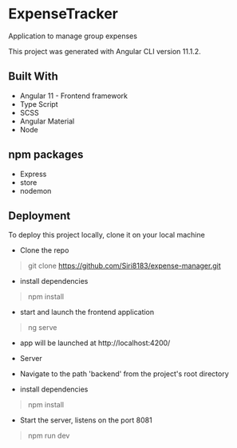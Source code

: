 # ExpenseTracker 
Application to manage group expenses

This project was generated with Angular CLI version 11.1.2.

## Built With
* Angular 11 - Frontend framework
* Type Script
* SCSS
* Angular Material 
* Node

## npm packages
* Express
* store
* nodemon

 ## Deployment

 To deploy this project locally, clone it on your local machine

*	Clone the repo
> git clone https://github.com/Siri8183/expense-manager.git
* install dependencies
> npm install 
*  start and launch the frontend application
> ng serve 
* app will be launched at http://localhost:4200/

* Server
* Navigate to the path 'backend' from the project's root directory
* install dependencies
> npm install 
* Start the server, listens on the port 8081
> npm run dev 
